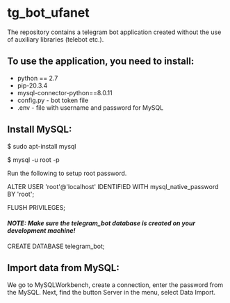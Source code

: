 # tg_bot_ufanet
The repository contains a telegram bot application created without the use of auxiliary libraries (telebot etc.).
## To use the application, you need to install:
- python == 2.7
- pip-20.3.4
- mysql-connector-python==8.0.11
- config.py - bot token file
- .env - file with username and password for MySQL
## Install MySQL:
$ sudo apt-install mysql 

$ mysql -u root -p

Run the following to setup root password.

ALTER USER 'root'@'localhost' IDENTIFIED WITH mysql_native_password BY 'root';

FLUSH PRIVILEGES;

#### _NOTE: Make sure the telegram_bot database is created on your development machine!_
CREATE DATABASE telegram_bot;

## Import data from MySQL:
We go to MySQLWorkbench, create a connection, enter the password from the MySQL. Next, find the button Server in the menu, select Data Import. 

